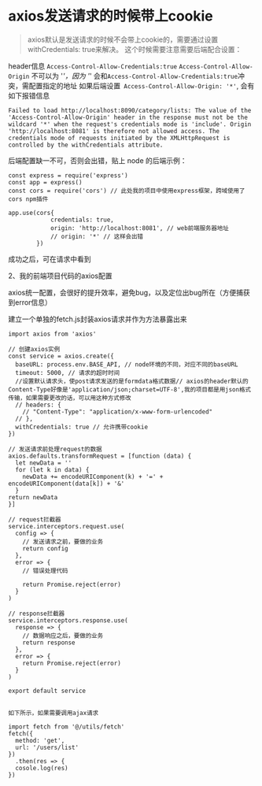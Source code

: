 # axios发送请求的时候带上cookie

>axios默认是发送请求的时候不会带上cookie的，需要通过设置withCredentials: true来解决。 这个时候需要注意需要后端配合设置：

header信息 `Access-Control-Allow-Credentials:true`
`Access-Control-Allow-Origin` 不可以为 '*'，因为 '*' 会和` Access-Control-Allow-Credentials:true `冲突，需配置指定的地址
如果后端设置` Access-Control-Allow-Origin: '*'`, 会有如下报错信息

```
Failed to load http://localhost:8090/category/lists: The value of the 'Access-Control-Allow-Origin' header in the response must not be the wildcard '*' when the request's credentials mode is 'include'. Origin 'http://localhost:8081' is therefore not allowed access. The credentials mode of requests initiated by the XMLHttpRequest is controlled by the withCredentials attribute.
```
后端配置缺一不可，否则会出错，贴上 node 的后端示例：
```
const express = require('express')
const app = express()
const cors = require('cors') // 此处我的项目中使用express框架，跨域使用了cors npm插件

app.use(cors{
            credentials: true, 
            origin: 'http://localhost:8081', // web前端服务器地址
            // origin: '*' // 这样会出错
        })
```
成功之后，可在请求中看到

2、我的前端项目代码的axios配置

axios统一配置，会很好的提升效率，避免bug，以及定位出bug所在（方便捕获到error信息）

建立一个单独的fetch.js封装axios请求并作为方法暴露出来

```
import axios from 'axios'

// 创建axios实例
const service = axios.create({
  baseURL: process.env.BASE_API, // node环境的不同，对应不同的baseURL
  timeout: 5000, // 请求的超时时间
  //设置默认请求头，使post请求发送的是formdata格式数据// axios的header默认的Content-Type好像是'application/json;charset=UTF-8',我的项目都是用json格式传输，如果需要更改的话，可以用这种方式修改
  // headers: {  
    // "Content-Type": "application/x-www-form-urlencoded"
  // },
  withCredentials: true // 允许携带cookie
})

// 发送请求前处理request的数据
axios.defaults.transformRequest = [function (data) {
  let newData = ''
  for (let k in data) {
    newData += encodeURIComponent(k) + '=' + encodeURIComponent(data[k]) + '&'
  }
return newData
}]

// request拦截器
service.interceptors.request.use(
  config => {
    // 发送请求之前，要做的业务
    return config
  },
  error => {
    // 错误处理代码
    
    return Promise.reject(error)
  }
)

// response拦截器
service.interceptors.response.use(
  response => {
    // 数据响应之后，要做的业务
    return response
  },
  error => {
    return Promise.reject(error)
  }
)

export default service


如下所示，如果需要调用ajax请求

import fetch from '@/utils/fetch'
fetch({
  method: 'get',
  url: '/users/list'
})
  .then(res => {
  cosole.log(res)
})
```
